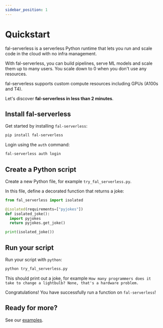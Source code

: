```yaml
---
sidebar_position: 1
---
```


# Quickstart

fal-serverless is a serverless Python runtime that lets you run and scale code in the cloud with no infra management.

With fal-serverless, you can build pipelines, serve ML models and scale them up to many users. You scale down to 0 when you don't use any resources.

fal-serverless supports custom compute resources including GPUs (A100s and T4).

Let's discover **fal-serverless in less than 2 minutes**.

## Install fal-serverless

Get started by installing `fal-serverless`:

```bash
pip install fal-serverless
```

Login using the `auth` command:

```bash
fal-serverless auth login
```

## Create a Python script

Create a new Python file, for example `try_fal_serverless.py`.

In this file, define a decorated function that returns a joke:

```python
from fal_serverless import isolated

@isolated(requirements=["pyjokes"])
def isolated_joke():
  import pyjokes
  return pyjokes.get_joke()

print(isolated_joke())
```

## Run your script

Run your script with `python`:

```bash
python try_fal_serverless.py
```

This should print out a joke, for example `How many programmers does it take to change a lightbulb? None, that's a hardware problem.`

Congratulations! You have successfully run a function on `fal-serverless`!

## Ready for more?

See our [examples](/category/examples).
